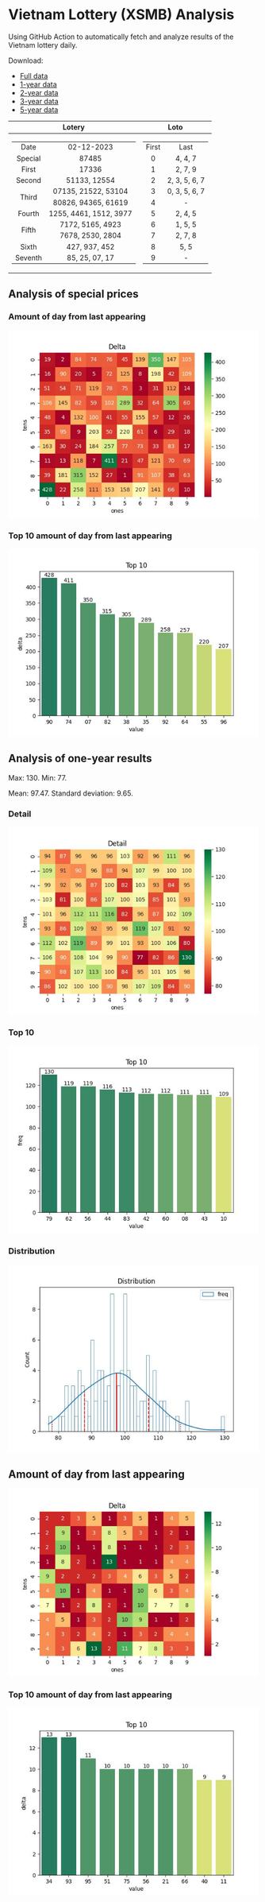 # Vietnam Lottery (XSMB) Analysis

Using GitHub Action to automatically fetch and analyze results of the Vietnam lottery daily.

Download:

* [Full data](https://raw.githubusercontent.com/khiemdoan/vietnam-lottery-xsmb-analysis/main/results/xsmb.csv)
* [1-year data](https://raw.githubusercontent.com/khiemdoan/vietnam-lottery-xsmb-analysis/main/results/xsmb_1_year.csv)
* [2-year data](https://raw.githubusercontent.com/khiemdoan/vietnam-lottery-xsmb-analysis/main/results/xsmb_2_year.csv)
* [3-year data](https://raw.githubusercontent.com/khiemdoan/vietnam-lottery-xsmb-analysis/main/results/xsmb_3_year.csv)
* [5-year data](https://raw.githubusercontent.com/khiemdoan/vietnam-lottery-xsmb-analysis/main/results/xsmb_5_year.csv)

| Lotery      | Loto |
| :-----------: | :-----------: |
| <table><tr><td>Date</td><td>02-12-2023</td></tr><tr><td>Special</td><td>87485</td></tr><tr><td>First</td><td>17336</td></tr><tr><td>Second</td><td>51133, 12554</td></tr><tr><td rowspan="2">Third</td><td>07135, 21522, 53104</td></tr><tr><td>80826, 94365, 61619</td></tr><tr><td>Fourth</td><td>1255, 4461, 1512, 3977</td></tr><tr><td rowspan="2">Fifth</td><td>7172, 5165, 4923</td></tr><tr><td>7678, 2530, 2804</td></tr><tr><td>Sixth</td><td>427, 937, 452</td></tr><tr><td>Seventh</td><td>85, 25, 07, 17</td></tr></table> | <table><tr><td>First</td><td>Last</td></tr><tr><td>0</td><td>4, 4, 7</td></tr><tr><td>1</td><td>2, 7, 9</td></tr><tr><td>2</td><td>2, 3, 5, 6, 7</td></tr><tr><td>3</td><td>0, 3, 5, 6, 7</td></tr><tr><td>4</td><td>-</td></tr><tr><td>5</td><td>2, 4, 5</td></tr><tr><td>6</td><td>1, 5, 5</td></tr><tr><td>7</td><td>2, 7, 8</td></tr><tr><td>8</td><td>5, 5</td></tr><tr><td>9</td><td>-</td></tr></table> |


<h2>Analysis of special prices</h2>

<h3>Amount of day from last appearing</h3>

![Delta](images/special_delta.jpg)

<h3>Top 10 amount of day from last appearing</h3>

![Delta top 10](images/special_delta_top_10.jpg)

<h2>Analysis of one-year results</h2>

Max: 130. Min: 77.

Mean: 97.47. Standard deviation: 9.65.

<h3>Detail</h3>

![Detail](images/heatmap.jpg)

<h3>Top 10</h3>

![Top 10](images/top-10.jpg)

<h3>Distribution</h3>

![Distribution](images/distribution.jpg)

<h2>Amount of day from last appearing</h2>

![Delta](images/delta.jpg)

<h3>Top 10 amount of day from last appearing</h3>

![Delta top 10](images/delta_top_10.jpg)